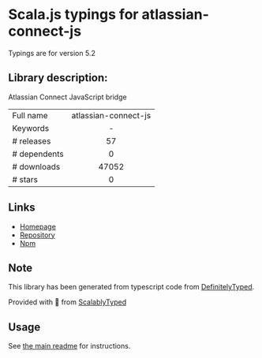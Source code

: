
# Scala.js typings for atlassian-connect-js

Typings are for version 5.2

## Library description:
Atlassian Connect JavaScript bridge

|                    |                 |
| ------------------ | :-------------: |
| Full name          | atlassian-connect-js |
| Keywords           | - |
| # releases         | 57 |
| # dependents       | 0 |
| # downloads        | 47052 |
| # stars            | 0 |

## Links
- [Homepage](https://bitbucket.org/atlassian/atlassian-connect-js#readme)
- [Repository](https://bitbucket.org/atlassian/atlassian-connect-js)
- [Npm](https://www.npmjs.com/package/atlassian-connect-js)
    


## Note
This library has been generated from typescript code from [DefinitelyTyped](https://definitelytyped.org).

Provided with :purple_heart: from [ScalablyTyped](https://github.com/oyvindberg/ScalablyTyped)

## Usage
See [the main readme](../../readme.md) for instructions.


